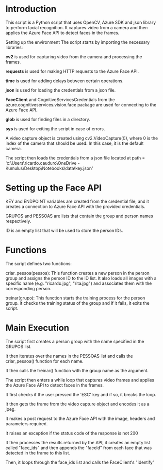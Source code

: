 # Introduction

This script is a Python script that uses OpenCV, Azure SDK and json library to perform facial recognition. It captures video from a camera and then applies the Azure Face API to detect faces in the frames.

Setting up the environment
The script starts by importing the necessary libraries:

  **cv2** is used for capturing video from the camera and processing the frames.
  
  **requests** is used for making HTTP requests to the Azure Face API.
  
  **time** is used for adding delays between certain operations.
  
  **json** is used for loading the credentials from a json file.
  
  **FaceClient** and CognitiveServicesCredentials from the azure.cognitiveservices.vision.face package are used for connecting to the Azure Face API.
  
  **glob** is used for finding files in a directory.
  
  **sys** is used for exiting the script in case of errors.

A video capture object is created using cv2.VideoCapture(0), where 0 is the index of the camera that should be used. In this case, it is the default camera.

The script then loads the credentials from a json file located at path = 'c:\\Users\\ricardo.cauduro\\OneDrive - Kumulus\\Desktop\\Notebooks\\data\\key.json'

# Setting up the Face API
KEY and ENDPOINT variables are created from the credential file, and it creates a connection to Azure Face API with the provided credentials.

GRUPOS and PESSOAS are lists that contain the group and person names respectively.

ID is an empty list that will be used to store the person IDs.

# Functions
The script defines two functions:

criar_pessoa(pessoa): This function creates a new person in the person group and assigns the person ID to the ID list. It also loads all images with a specific name (e.g. "ricardo.jpg", "rita.jpg") and associates them with the corresponding person.

treinar(grupo): This function starts the training process for the person group. It checks the training status of the group and if it fails, it exits the script.

# Main Execution
The script first creates a person group with the name specified in the GRUPOS list.

It then iterates over the names in the PESSOAS list and calls the criar_pessoa() function for each name.

It then calls the treinar() function with the group name as the argument.

The script then enters a while loop that captures video frames and applies the Azure Face API to detect faces in the frames.

It first checks if the user pressed the 'ESC' key and if so, it breaks the loop.

It then gets the frame from the video capture object and encodes it as a jpeg.

It makes a post request to the Azure Face API with the image, headers and parameters required.

It raises an exception if the status code of the response is not 200

It then processes the results returned by the API, it creates an empty list called "face_ids" and then appends the "faceId" from each face that was detected in the frame to this list.

Then, it loops through the face_ids list and calls the FaceClient's "identify"

